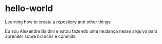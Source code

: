 # hello-world
Learning how to create a repository and other things

Eu sou Alexandre Baldini e estou fazendo uma mudança nesse arquivo para aprender sobre branchs e commits.
